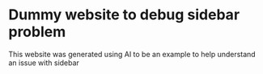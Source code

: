 # Dummy website to debug sidebar problem


This website was generated using AI to be an example to help understand an issue with sidebar
